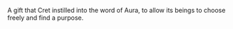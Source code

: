 A gift that Cret instilled into the word of Aura, to allow its beings to choose freely and find a purpose. 